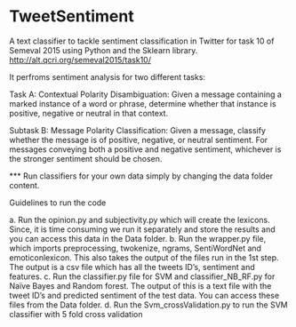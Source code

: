 # TweetSentiment
A text classifier to tackle sentiment classification in Twitter for task 10 of Semeval 2015 using Python and the Sklearn library. 
http://alt.qcri.org/semeval2015/task10/

It perfroms sentiment analysis for two different tasks:
  
  Task A: Contextual Polarity Disambiguation: Given a message containing a marked instance of a word or phrase, determine   whether that instance is positive, negative or neutral in that context.
  
  Subtask B: Message Polarity Classification: Given a message, classify whether the message is of positive, negative, or neutral sentiment. For messages conveying both a positive and negative sentiment, whichever is the stronger sentiment should be chosen.
  
  
  *** Run classifiers for your own data simply by changing the data folder content.
  
  
  
Guidelines to run the code

a. Run the opinion.py and subjectivity.py which will create the lexicons. Since, it is time consuming we run it separately and store the results and you can access this data in the Data folder.
b. Run the wrapper.py file, which imports preprocessing, twokenize, ngrams, SentiWordNet and emoticonlexicon. This also takes the output of the files run in the 1st step. The output is a csv file which has all the tweets ID’s, sentiment and features.
c. Run the classifier.py file for SVM and classifier_NB_RF.py for Naïve Bayes and Random forest. The output of this is a text file with the tweet ID’s and predicted sentiment of the test data. You can access these files from the Data folder.
d. Run the Svm_crossValidation.py to run the SVM classifier with 5 fold cross validation

